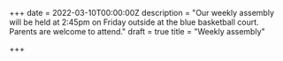 +++
date = 2022-03-10T00:00:00Z
description = "Our weekly assembly will be held at 2:45pm on Friday outside at the blue basketball court. Parents are welcome to attend."
draft = true
title = "Weekly assembly"

+++
